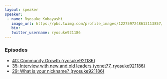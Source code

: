 ```yaml
---
layout: speaker
speaker:
 - name: Ryosuke Kobayashi
   image_url: https://pbs.twimg.com/profile_images/1227597248613113857/JbECvgUa_400x400.jpg
   bio:
   twitter_username: ryosuke921186
---
```


### Episodes

- [40: Community Growth (ryosuke921186)](/040/)
- [35: Interview with new and old leaders (yonet77, ryosuke921186)](/035/)
- [29: What is your nickname? (ryosuke921186)](/029/)
